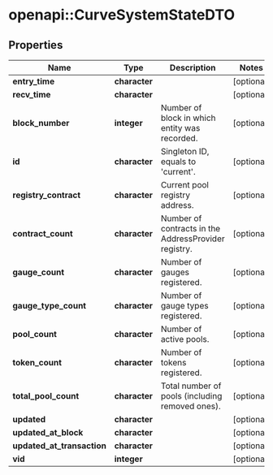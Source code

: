 # openapi::CurveSystemStateDTO


## Properties
Name | Type | Description | Notes
------------ | ------------- | ------------- | -------------
**entry_time** | **character** |  | [optional] 
**recv_time** | **character** |  | [optional] 
**block_number** | **integer** | Number of block in which entity was recorded. | [optional] 
**id** | **character** | Singleton ID, equals to &#39;current&#39;. | [optional] 
**registry_contract** | **character** | Current pool registry address. | [optional] 
**contract_count** | **character** | Number of contracts in the AddressProvider registry. | [optional] 
**gauge_count** | **character** | Number of gauges registered. | [optional] 
**gauge_type_count** | **character** | Number of gauge types registered. | [optional] 
**pool_count** | **character** | Number of active pools. | [optional] 
**token_count** | **character** | Number of tokens registered. | [optional] 
**total_pool_count** | **character** | Total number of pools (including removed ones). | [optional] 
**updated** | **character** |  | [optional] 
**updated_at_block** | **character** |  | [optional] 
**updated_at_transaction** | **character** |  | [optional] 
**vid** | **integer** |  | [optional] 



